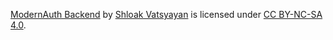 [ModernAuth Backend](https://github.com/bonknetwork/modernauth-backend) by [Shloak Vatsyayan](https://github.com/shloakvatsyayan) is licensed under [CC BY-NC-SA 4.0](https://creativecommons.org/licenses/by-nc-sa/4.0/?ref=chooser-v1).

